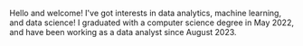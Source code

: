 Hello and welcome! I've got interests in data analytics, machine learning, and data science! I graduated with a computer science degree in May 2022, and have been working as a data analyst since August 2023.
